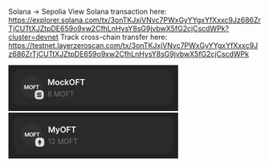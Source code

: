 Solana -> Sepolia
View Solana transaction here: https://explorer.solana.com/tx/3onTKJxjVNvc7PWxGyYYgxYfXxxc9Jz686ZrTjCUTtXJZtpDE659o9xw2CfhLnHysY8sG9jvbwX5fG2cjCscdWPk?cluster=devnet
Track cross-chain transfer here: https://testnet.layerzeroscan.com/tx/3onTKJxjVNvc7PWxGyYYgxYfXxxc9Jz686ZrTjCUTtXJZtpDE659o9xw2CfhLnHysY8sG9jvbwX5fG2cjCscdWPk

![alt text](image.png)
![alt text](image-1.png)